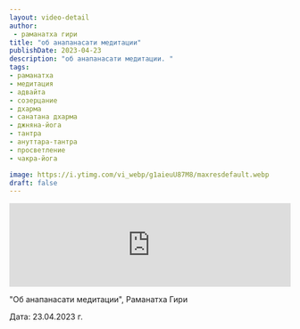 ```yaml
---
layout: video-detail
author:
 - раманатха гири
title: "об анапанасати медитации"
publishDate: 2023-04-23
description: "об анапанасати медитации. "
tags: 
- раманатха
- медитация
- адвайта
- созерцание
- дхарма
- санатана дхарма
- джняна-йога
- тантра
- ануттара-тантра
- просветление
- чакра-йога

image: https://i.ytimg.com/vi_webp/g1aieuU87M8/maxresdefault.webp
draft: false
---
```


<iframe width="100%" src="https://www.youtube.com/embed/g1aieuU87M8" frameborder="0" allowfullscreen=""></iframe> 

 "Об анапанасати медитации", Раманатха Гири

 Дата: 23.04.2023 г.

  

 